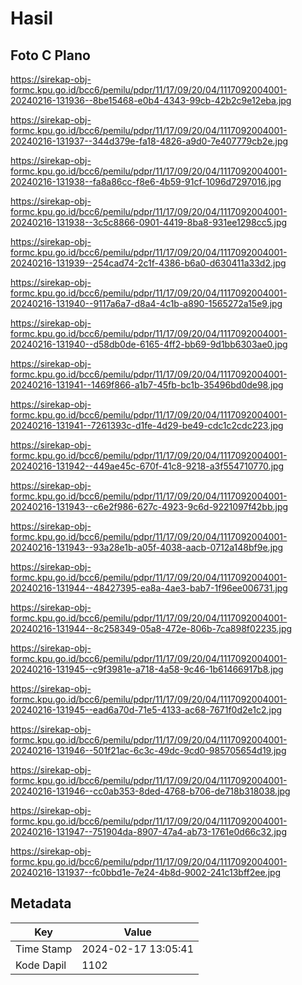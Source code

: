 # Hasil

## Foto C Plano

https://sirekap-obj-formc.kpu.go.id/bcc6/pemilu/pdpr/11/17/09/20/04/1117092004001-20240216-131936--8be15468-e0b4-4343-99cb-42b2c9e12eba.jpg

https://sirekap-obj-formc.kpu.go.id/bcc6/pemilu/pdpr/11/17/09/20/04/1117092004001-20240216-131937--344d379e-fa18-4826-a9d0-7e407779cb2e.jpg

https://sirekap-obj-formc.kpu.go.id/bcc6/pemilu/pdpr/11/17/09/20/04/1117092004001-20240216-131938--fa8a86cc-f8e6-4b59-91cf-1096d7297016.jpg

https://sirekap-obj-formc.kpu.go.id/bcc6/pemilu/pdpr/11/17/09/20/04/1117092004001-20240216-131938--3c5c8866-0901-4419-8ba8-931ee1298cc5.jpg

https://sirekap-obj-formc.kpu.go.id/bcc6/pemilu/pdpr/11/17/09/20/04/1117092004001-20240216-131939--254cad74-2c1f-4386-b6a0-d630411a33d2.jpg

https://sirekap-obj-formc.kpu.go.id/bcc6/pemilu/pdpr/11/17/09/20/04/1117092004001-20240216-131940--9117a6a7-d8a4-4c1b-a890-1565272a15e9.jpg

https://sirekap-obj-formc.kpu.go.id/bcc6/pemilu/pdpr/11/17/09/20/04/1117092004001-20240216-131940--d58db0de-6165-4ff2-bb69-9d1bb6303ae0.jpg

https://sirekap-obj-formc.kpu.go.id/bcc6/pemilu/pdpr/11/17/09/20/04/1117092004001-20240216-131941--1469f866-a1b7-45fb-bc1b-35496bd0de98.jpg

https://sirekap-obj-formc.kpu.go.id/bcc6/pemilu/pdpr/11/17/09/20/04/1117092004001-20240216-131941--7261393c-d1fe-4d29-be49-cdc1c2cdc223.jpg

https://sirekap-obj-formc.kpu.go.id/bcc6/pemilu/pdpr/11/17/09/20/04/1117092004001-20240216-131942--449ae45c-670f-41c8-9218-a3f554710770.jpg

https://sirekap-obj-formc.kpu.go.id/bcc6/pemilu/pdpr/11/17/09/20/04/1117092004001-20240216-131943--c6e2f986-627c-4923-9c6d-9221097f42bb.jpg

https://sirekap-obj-formc.kpu.go.id/bcc6/pemilu/pdpr/11/17/09/20/04/1117092004001-20240216-131943--93a28e1b-a05f-4038-aacb-0712a148bf9e.jpg

https://sirekap-obj-formc.kpu.go.id/bcc6/pemilu/pdpr/11/17/09/20/04/1117092004001-20240216-131944--48427395-ea8a-4ae3-bab7-1f96ee006731.jpg

https://sirekap-obj-formc.kpu.go.id/bcc6/pemilu/pdpr/11/17/09/20/04/1117092004001-20240216-131944--8c258349-05a8-472e-806b-7ca898f02235.jpg

https://sirekap-obj-formc.kpu.go.id/bcc6/pemilu/pdpr/11/17/09/20/04/1117092004001-20240216-131945--c9f3981e-a718-4a58-9c46-1b61466917b8.jpg

https://sirekap-obj-formc.kpu.go.id/bcc6/pemilu/pdpr/11/17/09/20/04/1117092004001-20240216-131945--ead6a70d-71e5-4133-ac68-7671f0d2e1c2.jpg

https://sirekap-obj-formc.kpu.go.id/bcc6/pemilu/pdpr/11/17/09/20/04/1117092004001-20240216-131946--501f21ac-6c3c-49dc-9cd0-985705654d19.jpg

https://sirekap-obj-formc.kpu.go.id/bcc6/pemilu/pdpr/11/17/09/20/04/1117092004001-20240216-131946--cc0ab353-8ded-4768-b706-de718b318038.jpg

https://sirekap-obj-formc.kpu.go.id/bcc6/pemilu/pdpr/11/17/09/20/04/1117092004001-20240216-131947--751904da-8907-47a4-ab73-1761e0d66c32.jpg

https://sirekap-obj-formc.kpu.go.id/bcc6/pemilu/pdpr/11/17/09/20/04/1117092004001-20240216-131937--fc0bbd1e-7e24-4b8d-9002-241c13bff2ee.jpg


## Metadata

| Key        | Value               |
| ---------- | ------------------- |
| Time Stamp | 2024-02-17 13:05:41 |
| Kode Dapil | 1102                |



